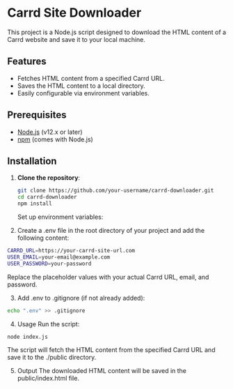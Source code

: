 # Carrd Site Downloader

This project is a Node.js script designed to download the HTML content of a Carrd website and save it to your local machine.

## Features

- Fetches HTML content from a specified Carrd URL.
- Saves the HTML content to a local directory.
- Easily configurable via environment variables.

## Prerequisites

- [Node.js](https://nodejs.org/) (v12.x or later)
- [npm](https://www.npmjs.com/get-npm) (comes with Node.js)

## Installation

1. **Clone the repository**:
   ```bash
   git clone https://github.com/your-username/carrd-downloader.git
   cd carrd-downloader
   npm install
   ```
   Set up environment variables:

2. Create a .env file in the root directory of your project and add the following content:

  ```bash
CARRD_URL=https://your-carrd-site-url.com
USER_EMAIL=your-email@example.com
USER_PASSWORD=your-password
 ```
Replace the placeholder values with your actual Carrd URL, email, and password.

3. Add .env to .gitignore (if not already added):

  ```bash
echo ".env" >> .gitignore
 ```
4. Usage
Run the script:

  ```bash
node index.js
```
The script will fetch the HTML content from the specified Carrd URL and save it to the ./public directory.

5. Output
The downloaded HTML content will be saved in the public/index.html file.


